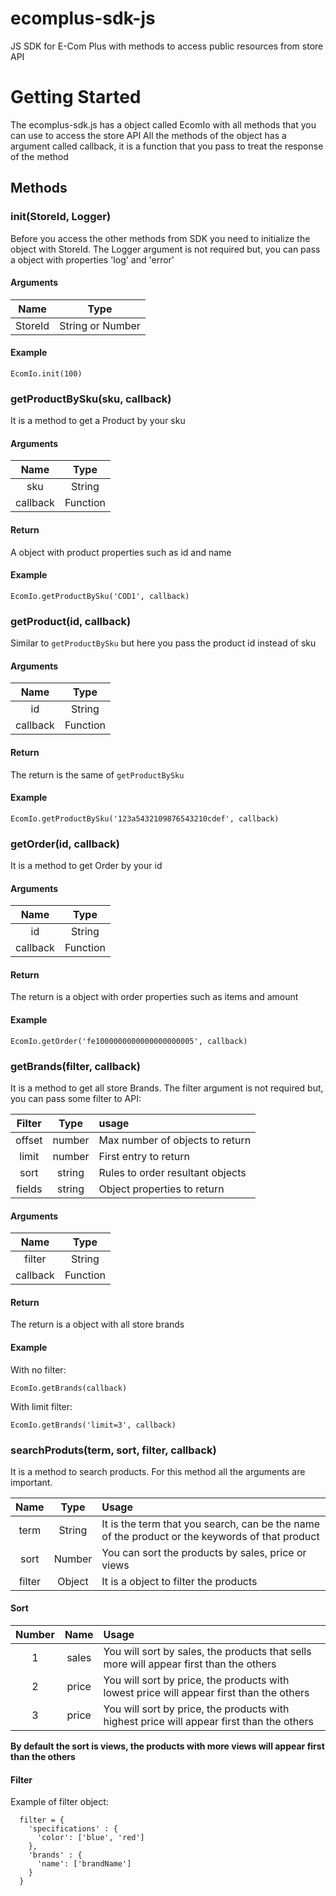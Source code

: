 # ecomplus-sdk-js
JS SDK for E-Com Plus with methods to access public resources from store API

# Getting Started
The ecomplus-sdk.js has a object called EcomIo with all methods that you can use to access the store API
All the methods of the object has a argument called callback, it is a function that you pass to treat the response of the method

## Methods
### init(StoreId, Logger)
Before you access the other methods from SDK you need to initialize the object with StoreId. The Logger argument is not required but, you can pass a object with properties 'log' and 'error'

#### Arguments
|   Name  | Type |
| :---:  | :---:|
| StoreId | String or Number |

#### Example
    EcomIo.init(100)
    
### getProductBySku(sku, callback)
It is a method to get a Product by your sku

#### Arguments 
|  Name  | Type |
| :---:  | :---:|
| sku | String |
| callback | Function |

#### Return 
A object with product properties such as id and name

#### Example
    EcomIo.getProductBySku('COD1', callback)

### getProduct(id, callback)
Similar to `getProductBySku` but here you pass the product id instead of sku

#### Arguments 
|  Name  | Type |
| :---:  | :---:|
| id | String |
| callback | Function |

#### Return 
The return is the same of `getProductBySku`

#### Example
    EcomIo.getProductBySku('123a5432109876543210cdef', callback)
    

### getOrder(id, callback)
It is a method to get Order by your id

#### Arguments 
|  Name  | Type |
| :---:  | :---:|
| id | String |
| callback | Function |

#### Return 
The return is a object with order properties such as items and amount

#### Example
    EcomIo.getOrder('fe1000000000000000000005', callback)
    
### getBrands(filter, callback)
It is a method to get all store Brands. The filter argument is not required but, you can pass some filter to API:  

|  Filter  | Type | usage |
| :---:  | :---:|  :---|
| offset | number | Max number of objects to return |
| limit | number | First entry to return |
| sort | string | Rules to order resultant objects |
| fields | string | Object properties to return |

#### Arguments 
|  Name  | Type |
| :---:  | :---:|
| filter | String |
| callback | Function |

#### Return 
The return is a object with all store brands

#### Example
With no filter:
    
    EcomIo.getBrands(callback)
With limit filter:    

    EcomIo.getBrands('limit=3', callback)

### searchProduts(term, sort, filter, callback)
It is a method to search products. For this method all the arguments are important. 

|  Name  | Type | Usage |
| :---:  | :---:| :--- |
| term | String | It is the term that you search, can be the name of the product or the keywords of that product |
| sort | Number | You can sort the products by sales, price or views |
| filter | Object | It is a object to filter the products |

#### Sort

|  Number  | Name | Usage |
| :---:  | :---:| :--- |
| 1 | sales | You will sort by sales, the products that sells more will appear first than the others |
| 2 | price | You will sort by price, the products with lowest price will appear first than the others |
| 3 | price |  You will sort by price, the products with highest price will appear first than the others|

**By default the sort is views, the products with more views will appear first than the others**

#### Filter
Example of filter object:
    
      
      filter = {
        'specifications' : {
          'color': ['blue', 'red']
        },
        'brands' : {
          'name': ['brandName']
        }
      }
   
